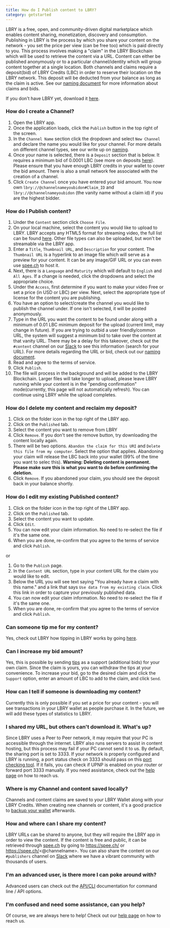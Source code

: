```yaml
---
title: How do I Publish content to LBRY?
category: getstarted
---
```


LBRY is a free, open, and community-driven digital marketplace which enables content sharing, monetization, discovery and consumption. Publishing in LBRY is the process by which you share your content on the network - you set the price per view (can be free too) which is paid directly to you. This process involves making a "claim" in the LBRY Blockchain which will be used to retrieve the content via a URL. Content can either be published anonymously or to a particular channel/identity which will group content together at a single location. Both channels and claims require a deposit(bid) of LBRY Credits (LBC) in order to reserve their location on the LBRY network. This deposit will be deducted from your balance as long as the claim is active. See our [naming document](https://lbry.io/faq/naming) for more information about claims and bids. 

If you don't have LBRY yet, download it [here](https://lbry.io/get).

### How do I create a Channel?

1. Open the LBRY app.
2. Once the application loads, click the `Publish` button in the top right of the screen.
3. In the `Channel Name` section click the dropdown and select `New Channel` and  declare the name you would like for your channel. For more details on different channel types, see our write up on [naming](https://lbry.io/faq/naming).
4. Once your name is selected, there is a `Deposit` section that is below. It requires a minimum bid of 0.0001 LBC (see more on deposits [here](https://lbry.io/faq/naming)). Please ensure that you have enough LBRY credits in your wallet to cover the bid amount.  There is also a small network fee associated with the creation of a channel. 
5. Click `Create Channel` once you have entered your bid amount. You now own `lbry://@channelnameyoubidon#Claim_ID` and `lbry://@channelnameyoubidon` (the vanity name without a claim id) if you are the highest bidder.

### How do I Publish content? 

1. Under the `Content` section click `Choose File`.
2. On your local machine, select the content you would like to upload to LBRY.  LBRY accepts any HTML5 format for streaming video, the full list can be found [here](https://developer.mozilla.org/en-US/docs/Web/HTML/Supported_media_formats). Other file types can also be uploaded, but won't be streamable via the LBRY app. 
3. Enter a `Title`, `Thumbnail URL`, and `Description` for your content.  The `Thumbnail URL` is a hyperlink to an image file which will serve as a preview for your content. It can be any image/GIF URL or you can even use [spee.ch](https://www.spee.ch) to host it.
4. Next, there is a `Language` and `Maturity` which will default to `English` and `All Ages`.  If a change is needed, click the dropdowns and select the appropriate choice. 
5. Under the `Access`, first determine if you want to make your video Free or set a price (in USD or LBC) per view. Next, select the appropriate type of license for the content you are publishing.
6. You have an option to select/create the channel you would like to publish the channel under. If one isn't selected, it will be posted anonymously.
7. Type in the URL you want the content to be found under along with a minimum of 0.01 LBC minimum deposit for the upload (current limit, may change in future). If you are trying to outbid a user friendly/common URL, the system will suggest a minimum bid to take over the content at that vanity URL. There may be a delay for this takeover, check out the `#content` channel on our [Slack](https://slack.lbry.io) to see this information (search for your URL). For more details regarding the URL or bid, check out our [naming document](https://lbry.io/faq/naming).
8. Read and agree to the terms of service.
9. Click `Publish`.
10. The file will process in the background and will be added to the LBRY Blockchain. Larger files will take longer to upload, please leave LBRY running while your content is in the "pending confirmation" mode(currently, this page will not automatically refresh).  You can continue using LBRY while the upload completes.

### How do I delete my content and reclaim my deposit? 

1. Click on the folder icon in the top right of the LBRY app. 
2. Click on the `Published` tab.
3. Select the content you want to remove from LBRY 
4. Click `Remove`. If you don't see the remove button, try downloading the content locally again. 
5. There will be two options. `Abandon the claim for this URI` and `Delete this file from my computer`. Select the option that applies.  Abandoning your claim will release the LBC back into your wallet (99% of the time you want to selec this). **Warning: Deleting content is permanent. Please make sure this is what you want to do before confirming the deletion.**
6. Click `Remove`. If you abandoned your claim, you should see the deposit back in your balance shortly. 

### How do I edit my existing Published content? 
1. Click on the folder icon in the top right of the LBRY app. 
2. Click on the `Published` tab.
3. Select the content you want to update.
4. Click `Edit`.
5. You can now edit your claim information. No need to re-select the file if it's the same one. 
6. When you are done, re-confirm that you agree to the terms of service and click `Publish`.

or

1. Go to the `Publish` page.
2. In the `Content URL` section, type in your content URL for the claim you would like to edit.
3. Below the URL you will see text saying "You already have a claim with this name." and a link that says `Use data from my existing claim`. Click this link in order to capture your previously published data. 
4. You can now edit your claim information. No need to re-select the file if it's the same one. 
5. When you are done, re-confirm that you agree to the terms of service and click `Publish`.

### Can someone tip me for my content? 

Yes, check out LBRY how tipping in LBRY works by going [here](https://lbry.io/faq/tipping).

### Can I increase my bid amount?

Yes, this is possible by sending [tips](https://lbry.io/faq/tipping) as a support (additional bids) for your own claim. Since the claim is yours, you can withdraw the tips at your convenience.  To increase your bid, go to the desired claim and click the `Support` option, enter an amount of LBC to add to the claim, and click `Send`. 

### How can I tell if someone is downloading my content?

Currently this is only possible if you set a price for your content - you will see transactions in your LBRY wallet as people purchase it. In the future, we will add these types of statistics to LBRY. 

### I shared my URL, but others can't download it. What's up? 

Since LBRY uses a Peer to Peer network, it may require that your PC is accessible through the internet. LBRY also runs servers to assist in content hosting, but this process may fail if your PC cannot send it to us. By default, the sharing port is set to 3333. If your network is properly configured and LBRY is running, a port status check on 3333 should pass on this [port checking tool](https://www.canyouseeme.org). If it fails, you can check if UPNP is enabled on your router or forward port 3333 manually. If you need assistance, check out the [help page](https://lbry.io/faq/how-to-report-bugs) on how to reach us.

### Where is my Channel and content saved locally?

Channels and content claims are saved to your LBRY Wallet along with your LBRY Credits. When creating new channels or content, it's a good practice to [backup your wallet](https://lbry.io/faq/how-to-backup-wallet) afterwards. 

### How and where can I share my content?

LBRY URLs can be shared to anyone, but they will require the LBRY app in order to view the content. If the content is free and public, it can be retrieved through [spee.ch](https://www.spee.ch) by going to https://spee.ch/<claimname> or https://spee.ch/<@channelname>. You can also share the content on our `#publishers` channel on [Slack](https://slack.lbry.io) where we have a vibrant community with thousands of users. 

### I'm an advanced user, is there more I can poke around with? 

Advanced users can check out the [API/CLI](https://lbryio.github.io/lbry/) documentation for command line / API options. 

### I'm confused and need some assistance, can you help?

Of course, we are always here to help! Check out our [help page](https://lbry.io/faq/how-to-report-bugs) on how to reach us. 
